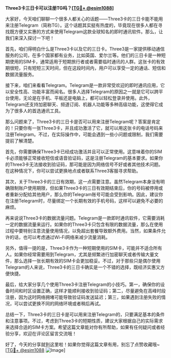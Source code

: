 **Three3卡三日卡可以注册TG吗？[[TG💪+ @esim1088](https://t.me/s/esim1088)]**

大家好，今天咱们聊聊一个很多人都关心的话题——Three3卡的三日卡能不能用来注册Telegram（简称TG）。这个话题其实挺有热度的，毕竟现在很多人都在寻找既方便又实惠的方式来使用Telegram这款全球知名的即时通讯软件。那么，让我们来深入探讨一下吧！

首先，咱们得明白什么是Three3卡以及它的三日卡。Three3是一家提供移动通信服务的公司，在多个国家都有业务，比如英国、爱尔兰等。他们的三日卡是一种短期使用的SIM卡，通常适用于短期旅行者或者需要临时通讯的人群。这张卡的有效期很短，只有短短三天时间，但在这段时间内，用户可以享受一定的通话、短信和数据流量服务。

接下来，咱们来看看Telegram。Telegram是一款非常受欢迎的即时通讯应用，它以安全性高、功能丰富而闻名。很多人选择Telegram的原因之一就是它可以跨平台使用，无论是在手机、平板还是电脑上，都可以轻松登录并使用。此外，Telegram还支持加密聊天、频道订阅、机器人功能等多种高级功能，这使得它成为了很多人的首选通讯工具。

那么问题来了，Three3卡的三日卡是否可以用来注册Telegram呢？答案是肯定的！只要你有一张Three3卡，并且成功激活了它，就可以用这张卡的电话号码来注册Telegram。不过，在实际操作中，可能会遇到一些小问题或限制，我们需要提前了解清楚。

首先，你需要确保Three3卡已经成功激活并且可以正常使用。这意味着你的SIM卡必须能够正常接收短信或语音验证码，这是注册Telegram的基本要求。如果你的Three3卡无法接收到验证码，那可能是因为网络信号不好或者其他技术问题。在这种情况下，你可以尝试更换地点或者联系Three3客服寻求帮助。

其次，关于Three3卡的三日有效期，这一点需要注意。虽然Telegram本身没有明确限制账户使用期限，但如果Three3卡的三日有效期结束后，你的号码被停用或者重新分配给其他用户，那么你的Telegram账号可能会受到影响。因此，建议你在注册Telegram时，尽量绑定一个长期有效的手机号码，这样可以避免不必要的麻烦。

再来说说Three3卡的数据流量问题。Telegram是一款即时通讯软件，它需要消耗一定的数据流量来运行。如果你的Three3卡只包含有限的数据流量，那么在使用过程中要特别注意流量使用情况，以免超出套餐导致额外费用。当然，如果条件允许的话，也可以考虑通过Wi-Fi网络来减少流量消耗。

另外，值得一提的是，Three3卡作为一种短期使用的SIM卡，可能并不适合所有人。如果你经常需要用到Telegram，尤其是频繁进行加密聊天或者传输大量文件，那么选择一张长期有效的SIM卡会更加稳妥。不过，对于那些只是偶尔使用Telegram的人来说，Three3卡的三日卡确实是一个不错的选择，既经济实惠又方便快捷。

最后，给大家分享几个使用Three3卡注册Telegram的小技巧。第一，确保你的设备时间和时区设置正确，这样才能顺利接收到验证码；第二，尽量避免在高峰时段注册，因为这时网络拥堵可能导致验证码发送延迟；第三，如果遇到注册失败的情况，可以尝试更换不同的网络环境或者稍后再试。

总结一下，Three3卡的三日卡是可以用来注册Telegram的，只要满足基本的条件和注意事项。不过，考虑到Three3卡的短期性质，建议大家根据自己的实际需求来选择合适的SIM卡方案。希望这篇文章能对你有所帮助，如果有任何疑问或者经验分享，欢迎在评论区留言交流哦！

好了，今天的分享就到这里啦！如果你觉得这篇文章有用，别忘了点赞收藏哦~ [[TG💪+ @esim1088](https://t.me/s/esim1088) ![Image](https://i.postimg.cc/4NQfJmqS/Snipaste-2025-05-13-00-14-12.png)]